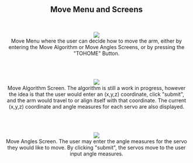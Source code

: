 <h2 align="center">Move Menu and Screens</h2>
<br>

<p align="center">
  <img src="https://user-images.githubusercontent.com/44120038/63559399-e5fc9980-c516-11e9-9629-f46c9df9b694.png">
  <br>
  Move Menu where the user can decide how to move the arm, either by entering the Move Algorithm or Move Angles Screens, or by pressing the "TOHOME" Button.
</p>
<p><br><br></p>

<p align="center">
  <img src="https://user-images.githubusercontent.com/44120038/63559419-09274900-c517-11e9-84bf-d3268809b471.png">
  <br>
  Move Algorithm Screen. The algorithm is still a work in progress, however the idea is that the user would enter an (x,y,z) coordinate, click "submit", and the arm would travel to or align itself with that coordinate. The current (x,y,z) coordinate and angle measures for each servo are also displayed.   
</p>
<p><br><br></p>

<p align="center">
  <img src="https://user-images.githubusercontent.com/44120038/63559423-0cbad000-c517-11e9-8bf6-58725a560263.png">
  <br>
  Move Angles Screen. The user may enter the angle measures for the servo they would like to move. By clicking "submit", the servos move to the user input angle measures.
</p>
